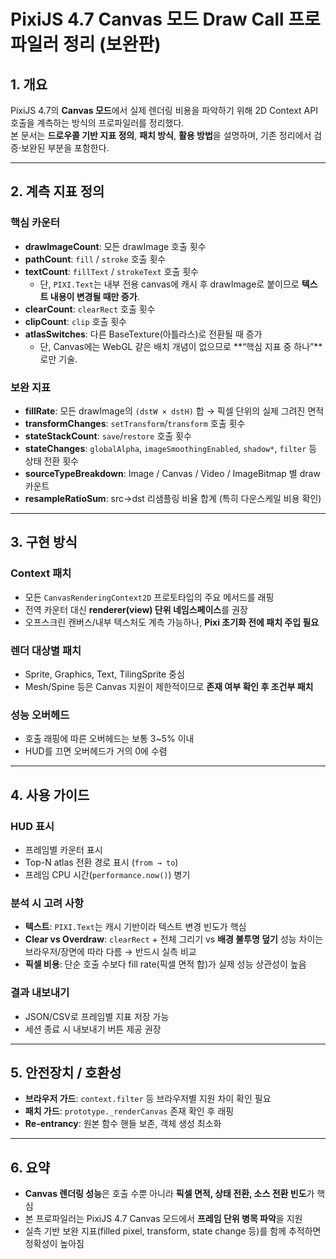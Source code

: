 # PixiJS 4.7 Canvas 모드 Draw Call 프로파일러 정리 (보완판)

## 1. 개요
PixiJS 4.7의 **Canvas 모드**에서 실제 렌더링 비용을 파악하기 위해 2D Context API 호출을 계측하는 방식의 프로파일러를 정리했다.  
본 문서는 **드로우콜 기반 지표 정의**, **패치 방식**, **활용 방법**을 설명하며, 기존 정리에서 검증·보완된 부분을 포함한다.

---

## 2. 계측 지표 정의

### 핵심 카운터
- **drawImageCount**: 모든 drawImage 호출 횟수
- **pathCount**: `fill` / `stroke` 호출 횟수
- **textCount**: `fillText` / `strokeText` 호출 횟수  
  - 단, `PIXI.Text`는 내부 전용 canvas에 캐시 후 drawImage로 붙이므로 **텍스트 내용이 변경될 때만 증가**.
- **clearCount**: `clearRect` 호출 횟수
- **clipCount**: `clip` 호출 횟수
- **atlasSwitches**: 다른 BaseTexture(아틀라스)로 전환될 때 증가  
  - 단, Canvas에는 WebGL 같은 배치 개념이 없으므로 **“핵심 지표 중 하나”**로만 기술.

### 보완 지표
- **fillRate**: 모든 drawImage의 `(dstW × dstH)` 합 → 픽셀 단위의 실제 그려진 면적
- **transformChanges**: `setTransform`/`transform` 호출 횟수
- **stateStackCount**: `save`/`restore` 호출 횟수
- **stateChanges**: `globalAlpha`, `imageSmoothingEnabled`, `shadow*`, `filter` 등 상태 전환 횟수
- **sourceTypeBreakdown**: Image / Canvas / Video / ImageBitmap 별 draw 카운트
- **resampleRatioSum**: src→dst 리샘플링 비율 합계 (특히 다운스케일 비용 확인)

---

## 3. 구현 방식

### Context 패치
- 모든 `CanvasRenderingContext2D` 프로토타입의 주요 메서드를 래핑
- 전역 카운터 대신 **renderer(view) 단위 네임스페이스**를 권장
- 오프스크린 캔버스/내부 텍스처도 계측 가능하나, **Pixi 초기화 전에 패치 주입 필요**

### 렌더 대상별 패치
- Sprite, Graphics, Text, TilingSprite 중심
- Mesh/Spine 등은 Canvas 지원이 제한적이므로 **존재 여부 확인 후 조건부 패치**

### 성능 오버헤드
- 호출 래핑에 따른 오버헤드는 보통 3~5% 이내  
- HUD를 끄면 오버헤드가 거의 0에 수렴

---

## 4. 사용 가이드

### HUD 표시
- 프레임별 카운터 표시
- Top-N atlas 전환 경로 표시 (`from → to`)
- 프레임 CPU 시간(`performance.now()`) 병기

### 분석 시 고려 사항
- **텍스트**: `PIXI.Text`는 캐시 기반이라 텍스트 변경 빈도가 핵심
- **Clear vs Overdraw**: `clearRect` + 전체 그리기 vs **배경 불투명 덮기** 성능 차이는 브라우저/장면에 따라 다름 → 반드시 실측 비교
- **픽셀 비용**: 단순 호출 수보다 fill rate(픽셀 면적 합)가 실제 성능 상관성이 높음

### 결과 내보내기
- JSON/CSV로 프레임별 지표 저장 가능
- 세션 종료 시 내보내기 버튼 제공 권장

---

## 5. 안전장치 / 호환성
- **브라우저 가드**: `context.filter` 등 브라우저별 지원 차이 확인 필요
- **패치 가드**: `prototype._renderCanvas` 존재 확인 후 래핑
- **Re-entrancy**: 원본 함수 핸들 보존, 객체 생성 최소화

---

## 6. 요약
- **Canvas 렌더링 성능**은 호출 수뿐 아니라 **픽셀 면적, 상태 전환, 소스 전환 빈도**가 핵심
- 본 프로파일러는 PixiJS 4.7 Canvas 모드에서 **프레임 단위 병목 파악**을 지원
- 실측 기반 보완 지표(filled pixel, transform, state change 등)를 함께 추적하면 정확성이 높아짐

